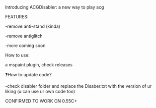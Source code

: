 Introducing ACGDisabler: a new way to play acg

FEATURES: 

-remove anti-stand (kinda)

-remove antiglitch

-more coming soon

How to use:

a mspaint plugin, check releases

❓How to update code?

-check disabler folder and replace the Disaber.txt with the version of ur liking (u can use ur own code too)

CONFIRMED TO WORK ON 0.55C+
